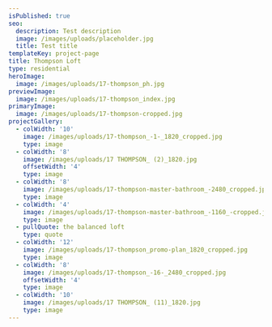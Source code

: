 ```yaml
---
isPublished: true
seo:
  description: Test description
  image: /images/uploads/placeholder.jpg
  title: Test title
templateKey: project-page
title: Thompson Loft
type: residential
heroImage:
  image: /images/uploads/17-thompson_ph.jpg
previewImage:
  image: /images/uploads/17-thompson_index.jpg
primaryImage:
  image: /images/uploads/17-thompson-cropped.jpg
projectGallery:
  - colWidth: '10'
    image: /images/uploads/17-thompson_-1-_1820_cropped.jpg
    type: image
  - colWidth: '8'
    image: /images/uploads/17 THOMPSON_ (2)_1820.jpg
    offsetWidth: '4'
    type: image
  - colWidth: '8'
    image: /images/uploads/17-thompson-master-bathroom_-2480_cropped.jpg
    type: image
  - colWidth: '4'
    image: /images/uploads/17-thompson-master-bathroom_-1160_-cropped.jpg
    type: image
  - pullQuote: the balanced loft
    type: quote
  - colWidth: '12'
    image: /images/uploads/17-thompson_promo-plan_1820_cropped.jpg
    type: image
  - colWidth: '8'
    image: /images/uploads/17-thompson_-16-_2480_cropped.jpg
    offsetWidth: '4'
    type: image
  - colWidth: '10'
    image: /images/uploads/17 THOMPSON_ (11)_1820.jpg
    type: image
---
```


